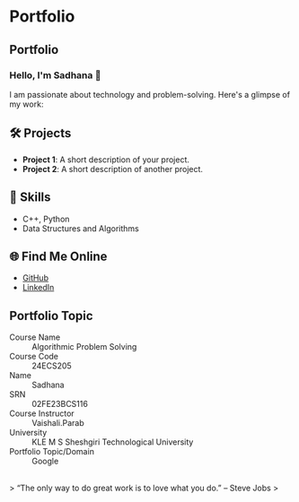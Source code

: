 # Portfolio
## Portfolio

### Hello, I'm Sadhana 👋

I am passionate about technology and problem-solving. Here's a glimpse of my work:

## 🛠️ Projects
- **Project 1**: A short description of your project.
- **Project 2**: A short description of another project.

## 🚀 Skills
- C++, Python 
- Data Structures and Algorithms


## 🌐 Find Me Online
- [GitHub](https://github.com/your-github-username)
- [LinkedIn](https://linkedin.com/in/your-linkedin-profile)

## Portfolio Topic

<dl>
<dt>Course Name</dt>
<dd>Algorithmic Problem Solving</dd>
<dt>Course Code</dt>
<dd>24ECS205</dd>
<dt>Name</dt>
<dd>Sadhana</dd>
<dt>SRN</dt>
<dd>02FE23BCS116</dd>
<dt>Course Instructor</dt>
<dd>Vaishali.Parab</dd>
<dt>University</dt>
<dd>KLE M S Sheshgiri Technological University</dd>
<dt>Portfolio Topic/Domain</dt>
<dd>Google</dd>
</dl>

<br> 
> “The only way to do great work is to love what you do.” – Steve Jobs
>
